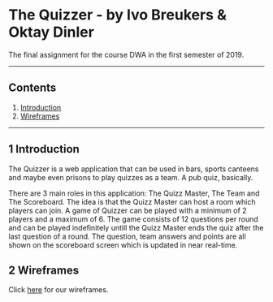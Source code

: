# The Quizzer - by Ivo Breukers & Oktay Dinler

The final assignment for the course DWA in the first semester of 2019.

---

## Contents

1. [Introduction](<#1\ Introduction>)
1. [Wireframes](<#1\ Wireframes>)

---

## 1 Introduction

The Quizzer is a web application that can be used in bars, sports canteens and maybe even prisons to play quizzes as a team. A pub quiz, basically.

There are 3 main roles in this application: The Quizz Master, The Team and The Scoreboard. The idea is that the Quizz Master can host a room which players can join. A game of Quizzer can be played with a minimum of 2 players and a maximum of 6. The game consists of 12 questions per round and can be played indefinitely untill the Quizz Master ends the quiz after the last question of a round. The question, team answers and points are all shown on the scoreboard screen which is updated in near real-time.

## 2 Wireframes

Click [here](./Wireframes.md) for our wireframes.
